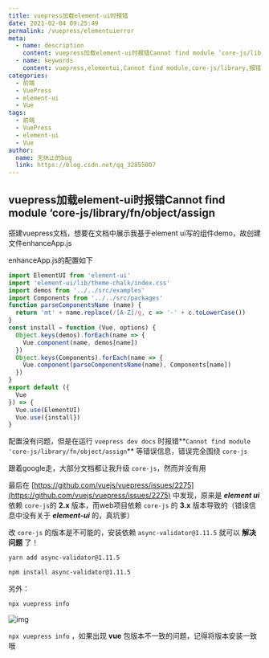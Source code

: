 ```yaml
---
title: vuepress加载element-ui时报错
date: 2021-02-04 09:25:49
permalink: /vuepress/elementuierror
meta:
  - name: description
    content: vuepress加载element-ui时报错Cannot find module ‘core-js/library/fn/object/assign
  - name: keywords
    content: vuepress,elementui,Cannot find module,core-js/library,报错
categories:
  - 前端
  - VuePress
  - element-ui
  - Vue
tags: 
  - 前端
  - VuePress
  - element-ui
  - Vue 
author:
  name: 无休止的bug
  link: https://blog.csdn.net/qq_32855007
---
```


## vuepress加载element-ui时报错Cannot find module ‘core-js/library/fn/object/assign

搭建vuepress文档，想要在文档中展示我基于element ui写的组件demo，故创建文件enhanceApp.js

enhanceApp.js的配置如下

```javascript
import ElementUI from 'element-ui'
import 'element-ui/lib/theme-chalk/index.css'
import demos from '../../src/examples'
import Components from '../../src/packages'
function parseComponentsName (name) {
  return 'mt' + name.replace(/[A-Z]/g, c => '-' + c.toLowerCase())
}
const install = function (Vue, options) {
  Object.keys(demos).forEach(name => {
    Vue.component(name, demos[name])
  })
  Object.keys(Components).forEach(name => {
    Vue.component(parseComponentsName(name), Components[name])
  })
}
export default ({
  Vue
}) => {
  Vue.use(ElementUI)
  Vue.use({install})
}
```

配置没有问题，但是在运行 `vuepress dev docs` 时报错**`Cannot find module 'core-js/library/fn/object/assign`** 等错误信息，错误完全围绕 `core-js`

跟着google走，大部分文档都让我升级 `core-js`，然而并没有用

最后在 [https://github.com/vuejs/vuepress/issues/2275](https://github.com/vuejs/vuepress/issues/2275) 中发现，原来是 ***element ui*** 依赖 `core-js`的 **2.x** 版本，而web项目依赖 `core-js` 的 **3.x** 版本导致的（错误信息中没有关于 ***element-ui*** 的，真坑爹）

改 `core-js` 的版本是不可能的，安装依赖 `async-validator@1.11.5` 就可以 **解决问题** 了！

 ``` sh
yarn add async-validator@1.11.5
 ```

```bash
npm install async-validator@1.11.5
```

另外：

```bash
npx vuepress info
```

![img](https://cdn.jsdelivr.net/gh/taixingyiji/image_store@main/blog/20210204091558.png)

`npx vuepress info` ，如果出现 **vue** 包版本不一致的问题，记得将版本安装一致哦

